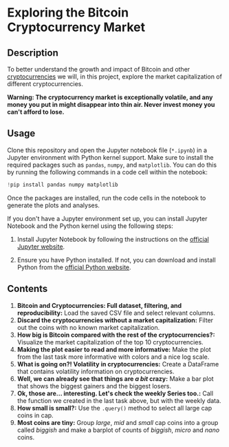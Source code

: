 # Exploring the Bitcoin Cryptocurrency Market
## Description
To better understand the growth and impact of Bitcoin and other [cryptocurrencies](https://en.wikipedia.org/wiki/Cryptocurrency) we will, in this project, explore the market capitalization of different cryptocurrencies.

**Warning: The cryptocurrency market is exceptionally volatile, and any money you put in might disappear into thin air. Never invest money you can't afford to lose.**
## Usage
Clone this repository and open the Jupyter notebook file (`*.ipynb`) in a Jupyter environment with Python kernel support. Make sure to install the required packages such as `pandas`, `numpy`, and `matplotlib`. You can do this by running the following commands in a code cell within the notebook:
```python
!pip install pandas numpy matplotlib
```
Once the packages are installed, run the code cells in the notebook to generate the plots and analyses.

If you don't have a Jupyter environment set up, you can install Jupyter Notebook and the Python kernel using the following steps:

1. Install Jupyter Notebook by following the instructions on the [official Jupyter website](https://jupyter.org/install).

2. Ensure you have Python installed. If not, you can download and install Python from the [official Python website](https://www.python.org/downloads/).
## Contents
1. **Bitcoin and Cryptocurrencies: Full dataset, filtering, and reproducibility:** Load the saved CSV file and select relevant columns.
2. **Discard the cryptocurrencies without a market capitalization:** Filter out the coins with no known market capitalization.
3. **How big is Bitcoin compared with the rest of the cryptocurrencies?:** Visualize the market capitalization of the top 10 cryptocurrencies.
4. **Making the plot easier to read and more informative:** Make the plot from the last task more informative with colors and a nice log scale.
5. **What is going on?! Volatility in cryptocurrencies:** Create a DataFrame that contains volatility information on cryptocurrencies.
6. **Well, we can already see that things are *a bit* crazy:** Make a bar plot that shows the biggest gainers and the biggest losers.
7. **Ok, those are... interesting. Let's check the weekly Series too.:** Call the function we created in the last task above, but with the weekly data.
8. **How small is small?:** Use the `.query()` method to select all large cap coins in cap.
9. **Most coins are tiny:** Group *large*, *mid* and *small* cap coins into a group called *biggish* and make a barplot of counts of *biggish*, *micro* and *nano* coins.